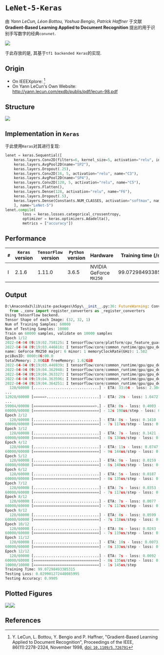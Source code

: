 # `LeNet-5-Keras`

由 *Yann LeCun, Léon Bottou, Yoshua Bengio, Patrick Haffner* 于文献 **Gradient-Based Learning Applied to Document Recognition** 提出的用于识别手写数字的经典`convnet`.

![](assets/LeNet-5.jpeg)

于此存放的是, 其基于`tf1 backended Keras`的实现.

## Origin

* On IEEEXplore: [^1]
* On Yann LeCun's Own Website: <http://yann.lecun.com/exdb/publis/pdf/lecun-98.pdf>

## Structure

![](assets/LeNet-5-pydot.jpeg)

## Implementation in `Keras`

于此使用`Keras`对其进行复现:

```py Python
lenet = keras.Sequential([
    keras.layers.Conv2D(filters=6, kernel_size=5, activation="relu", input_shape=Constants.INPUT_SHAPE, name="C1"),
    keras.layers.AvgPool2D(name="SP2"),
    keras.layers.Dropout(.25),
    keras.layers.Conv2D(16, 5, activation="relu", name="C3"),
    keras.layers.AvgPool2D(name="SP4"),
    keras.layers.Conv2D(120, 5, activation="relu", name="C5"),
    keras.layers.Flatten(),
    keras.layers.Dense(128, activation="relu", name="F6"),
    keras.layers.Dropout(.5),
    keras.layers.Dense(Constants.NUM_CLASSES, activation="softmax", name="Output"),
    ], name="LeNet-5")
lenet.compile(
        loss = keras.losses.categorical_crossentropy,
        optimizer = keras.optimizers.Adadelta(),
        metrics = ["accuracy"])
```

## Performance

| `#` | `Keras` version | `TensorFlow` version | `Python` version | Hardware | Training time (/sec) | Testing Loss | Testing Acc |
|-----|-----------------|----------------------|------------------|----------|----------------------|--------------|-------------|
| I | 2.1.6 | 1.11.0 | 3.6.5 | NVIDIA GeForce `MX250` | 99.07298493385315 | 0.029901272440085995 | 0.9905 |

## Output

```py
D:\Anaconda3\lib\site-packages\h5py\__init__.py:36: FutureWarning: Conversion of the second argument of issubdtype from `float` to `np.floating` is deprecated. In future, it will be treated as `np.float64 == np.dtype(float).type`.
  from ._conv import register_converters as _register_converters
Using TensorFlow backend.
Tensor Shape of each Image: (32, 32, 1)
Num of Training Samples: 60000
Num of Testing Samples: 10000
Train on 60000 samples, validate on 10000 samples
Epoch 1/12
2022-04-04 09:19:02.758125: I tensorflow/core/platform/cpu_feature_guard.cc:141] Your CPU supports instructions that this TensorFlow binary was not compiled to use: AVX AVX2
2022-04-04 09:19:03.446816: I tensorflow/core/common_runtime/gpu/gpu_device.cc:1411] Found device 0 with properties:
name: GeForce MX250 major: 6 minor: 1 memoryClockRate(GHz): 1.582
pciBusID: 0000:06:00.0
totalMemory: 2.00GiB freeMemory: 1.62GiB
2022-04-04 09:19:03.446939: I tensorflow/core/common_runtime/gpu/gpu_device.cc:1490] Adding visible gpu devices: 0
2022-04-04 09:19:04.362948: I tensorflow/core/common_runtime/gpu/gpu_device.cc:971] Device interconnect StreamExecutor with strength 1 edge matrix:
2022-04-04 09:19:04.363327: I tensorflow/core/common_runtime/gpu/gpu_device.cc:977]      0
2022-04-04 09:19:04.363596: I tensorflow/core/common_runtime/gpu/gpu_device.cc:990] 0:   N
2022-04-04 09:19:04.364251: I tensorflow/core/common_runtime/gpu/gpu_device.cc:1103] Created TensorFlow device (/job:localhost/replica:0/task:0/device:GPU:0 with 1370 MB memory) -> physical GPU (device: 0, name: GeForce MX250, pci bus id: 0000:06:00.0, compute capability: 6.1)
  128/60000 [..............................] - ETA: 33:04 - loss: 2.3040 - a
...
12928/60000 [=====>........................] - ETA: 20s - loss: 1.0472 - acc
...
59904/60000 [============================>.] - ETA: 0s - loss: 0.4003 - acc:
60000/60000 [==============================] - 12s 198us/step - loss: 0.4000 - acc: 0.8751 - val_loss: 0.0919 - val_acc: 0.9701
Epoch 2/12
  128/60000 [..............................] - ETA: 8s - loss: 0.1410 - acc:
60000/60000 [==============================] - 7s 117us/step - loss: 0.1239 - acc: 0.9642 - val_loss: 0.0640 - val_acc: 0.9784
Epoch 3/12
  128/60000 [..............................] - ETA: 7s - loss: 0.1421 - acc:
60000/60000 [==============================] - 8s 134us/step - loss: 0.0928 - acc: 0.9733 - val_loss: 0.0469 - val_acc: 0.9845
Epoch 4/12
  128/60000 [..............................] - ETA: 11s - loss: 0.0747 - acc
60000/60000 [==============================] - 9s 144us/step - loss: 0.0772 - acc: 0.9772 - val_loss: 0.0428 - val_acc: 0.9853
Epoch 5/12
  128/60000 [..............................] - ETA: 9s - loss: 0.0159 - acc:
60000/60000 [==============================] - 8s 140us/step - loss: 0.0647 - acc: 0.9811 - val_loss: 0.0348 - val_acc: 0.9886
Epoch 6/12
  128/60000 [..............................] - ETA: 5s - loss: 0.0187 - acc:
60000/60000 [==============================] - 8s 135us/step - loss: 0.0565 - acc: 0.9834 - val_loss: 0.0326 - val_acc: 0.9895
Epoch 7/12
  128/60000 [..............................] - ETA: 7s - loss: 0.0353 - acc:
60000/60000 [==============================] - 7s 117us/step - loss: 0.0508 - acc: 0.9848 - val_loss: 0.0321 - val_acc: 0.9900
Epoch 8/12
  128/60000 [..............................] - ETA: 7s - loss: 0.0077 - acc:
60000/60000 [==============================] - 7s 117us/step - loss: 0.0459 - acc: 0.9870 - val_loss: 0.0319 - val_acc: 0.9894
Epoch 9/12
  128/60000 [..............................] - ETA: 8s - loss: 0.0599 - acc:
60000/60000 [==============================] - 7s 118us/step - loss: 0.0418 - acc: 0.9875 - val_loss: 0.0297 - val_acc: 0.9906
Epoch 10/12
  128/60000 [..............................] - ETA: 8s - loss: 0.0243 - acc:
60000/60000 [==============================] - 7s 119us/step - loss: 0.0404 - acc: 0.9878 - val_loss: 0.0278 - val_acc: 0.9912
Epoch 11/12
  128/60000 [..............................] - ETA: 10s - loss: 0.0073 - acc
60000/60000 [==============================] - 8s 133us/step - loss: 0.0357 - acc: 0.9893 - val_loss: 0.0295 - val_acc: 0.9912
Epoch 12/12
  128/60000 [..............................] - ETA: 7s - loss: 0.0092 - acc:
60000/60000 [==============================] - 8s 135us/step - loss: 0.0353 - acc: 0.9893 - val_loss: 0.0299 - val_acc: 0.9905
10000/10000 [==============================] - 1s 145us/step
Training Time: 99.07298493385315
Testing Loss: 0.029901272440085995
Testing Accuracy: 0.9905
```

## Plotted Figures

![](logs-lenet/LeNet-5-acc.1649035239.3396833.jpeg)![](logs-lenet/LeNet-5-loss.1649035239.607451.jpeg)

## References

[^1]: Y. LeCun, L. Bottou, Y. Bengio and P. Haffner, "Gradient-Based Learning Applied to Document Recognition", Proceedings of the IEEE, 86(11):2278-2324, November 1998, [doi: `10.1109/5.726791`](https://ieeexplore.ieee.org/document/726791)
